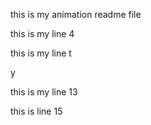this is my animation readme file


this is my line 4



this is my line 
t

y

this is my line 13

this is line 15